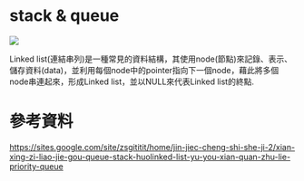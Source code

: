 # stack & queue

![](https://static.javatpoint.com/python/images/python-stack-and-queue-1.png)

Linked list(連結串列)是一種常見的資料結構，其使用node(節點)來記錄、表示、儲存資料(data)，並利用每個node中的pointer指向下一個node，藉此將多個node串連起來，形成Linked list，並以NULL來代表Linked list的終點.


# 參考資料

https://sites.google.com/site/zsgititit/home/jin-jiec-cheng-shi-she-ji-2/xian-xing-zi-liao-jie-gou-queue-stack-huolinked-list-yu-you-xian-quan-zhu-lie-priority-queue
